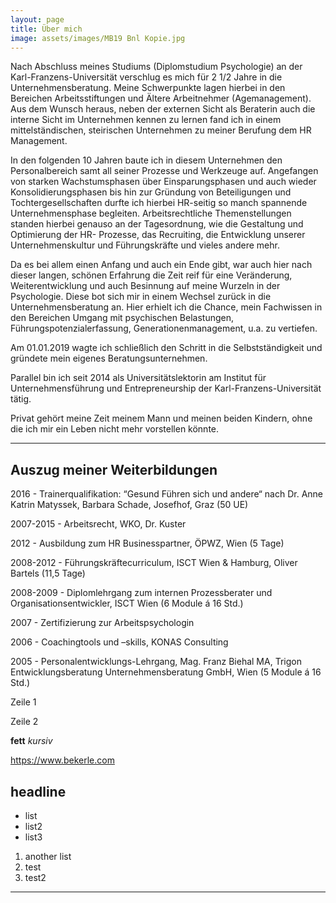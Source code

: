 ```yaml
---
layout: page
title: Über mich
image: assets/images/MB19 Bnl Kopie.jpg
---
```


<p>Nach Abschluss meines Studiums (Diplomstudium Psychologie) an der Karl-Franzens-Universität verschlug es mich für 2 1/2 Jahre in die Unternehmensberatung. Meine Schwerpunkte lagen hierbei in den Bereichen Arbeitsstiftungen und Ältere Arbeitnehmer (Agemanagement). Aus dem Wunsch heraus, neben der externen Sicht als Beraterin auch die interne Sicht im Unternehmen kennen zu lernen fand ich in einem mittelständischen, steirischen Unternehmen zu meiner Berufung dem HR Management.</p> 
<p>In den folgenden 10 Jahren baute ich in diesem Unternehmen den Personalbereich samt all seiner Prozesse und Werkzeuge auf. Angefangen von starken Wachstumsphasen über Einsparungsphasen und auch wieder Konsolidierungsphasen bis hin zur Gründung von Beteiligungen und Tochtergesellschaften durfte ich hierbei HR-seitig so manch spannende Unternehmensphase begleiten. Arbeitsrechtliche Themenstellungen standen hierbei genauso an der Tagesordnung, wie die Gestaltung und Optimierung der HR- Prozesse, das Recruiting, die Entwicklung unserer Unternehmenskultur und Führungskräfte und vieles andere mehr.</p>
<p>Da es bei allem einen Anfang und auch ein Ende gibt, war auch hier nach dieser langen, schönen Erfahrung die Zeit reif für eine Veränderung, Weiterentwicklung und auch Besinnung auf meine Wurzeln in der Psychologie. Diese bot sich mir in einem Wechsel zurück in die Unternehmensberatung an. Hier erhielt ich die Chance, mein Fachwissen in den Bereichen  Umgang mit psychischen Belastungen, Führungspotenzialerfassung, Generationenmanagement, u.a. zu vertiefen.</p>
<p>Am 01.01.2019 wagte ich schließlich den Schritt in die Selbstständigkeit und gründete mein eigenes Beratungsunternehmen.
<p>Parallel  bin ich seit 2014 als Universitätslektorin am Institut für Unternehmensführung und Entrepreneurship der Karl-Franzens-Universität tätig.</p>
<p>Privat gehört meine Zeit meinem Mann und meinen beiden Kindern, ohne die ich mir ein Leben nicht mehr vorstellen könnte.</p>

<hr class="major" />

<h2>Auszug meiner Weiterbildungen</h2>
<p>2016 - Trainerqualifikation: “Gesund Führen sich und andere“ nach Dr. Anne Katrin Matyssek, Barbara Schade, Josefhof, Graz (50 UE)</p>
<p>2007-2015 - Arbeitsrecht, WKO, Dr. Kuster</p>
<p>2012 - Ausbildung zum HR Businesspartner, ÖPWZ, Wien (5 Tage)</p>
<p>2008-2012 - Führungskräftecurriculum, ISCT Wien & Hamburg, Oliver Bartels (11,5 Tage)
<p>2008-2009 -	Diplomlehrgang zum internen Prozessberater und Organisationsentwickler, ISCT Wien (6 Module á 16 Std.)</p>
<p>2007 - Zertifizierung zur Arbeitspsychologin</p>
<p>2006 - Coachingtools und –skills, KONAS Consulting </p>
<p>2005 - Personalentwicklungs-Lehrgang, Mag. Franz Biehal MA, Trigon Entwicklungsberatung Unternehmensberatung GmbH, Wien (5 Module á 16 Std.)</p>

Zeile 1

Zeile 2

**fett**
*kursiv*

<https://www.bekerle.com>

## headline

- list
- list2
- list3

1) another list
2) test
3) test2

<hr class="major" />


